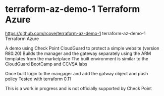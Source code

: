 # terraform-az-demo-1 Terraform Azure
https://github.com/rcove/terraform-az-demo-1
terraform-az-demo-1 Terraform Azure

A demo using Check Point CloudGuard to protect a simple website (version R80.20)
Builds the manager and the gateway separately using the ARM templates from the marketplace
The built environment is similar to the CloudGuard BootCamp and CCVSA labs

Once built login to the mangager and add the gatway object and push policy 
Tested with terraform 0.11

This is a work in progress and is not officially supported by Check Point
